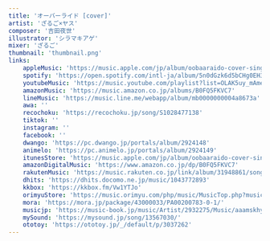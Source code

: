 ```yaml
---
title: 'オーバーライド [cover]'
artist: 'ざるご×ヤス'
composer: '吉田夜世'
illustrator: 'シラマキアゲ'
mixer: 'ざるご'
thumbnail: 'thumbnail.png'
links:
    appleMusic: 'https://music.apple.com/jp/album/oobaaraido-cover-single/1837833418'
    spotify: 'https://open.spotify.com/intl-ja/album/5n0dGzk6d5bCHg0EH3uTmk'
    youtubeMusic: 'https://music.youtube.com/playlist?list=OLAK5uy_mAmeQ8pqgbeqsPvreVBiRgjqaxeGc4nE4'
    amazonMusic: 'https://music.amazon.co.jp/albums/B0FQ5FKVC7'
    lineMusic: 'https://music.line.me/webapp/album/mb0000000004a8673a'
    awa: ''
    recochoku: 'https://recochoku.jp/song/S1028477138'
    tiktok: ''
    instagram: ''
    facebook: ''
    dwango: 'https://pc.dwango.jp/portals/album/2924148'
    animelo: 'https://pc.animelo.jp/portals/album/2924149'
    itunesStore: 'https://music.apple.com/jp/album/oobaaraido-cover-single/1837833418'
    amazonDigitalMusic: 'https://www.amazon.co.jp/dp/B0FQ5FKVC7'
    rakutenMusic: 'https://music.rakuten.co.jp/link/album/31948861/song/180173761/'
    dhits: 'https://dhits.docomo.ne.jp/music/1043772893'
    kkbox: 'https://kkbox.fm/Vw1YTJo'
    orimyuStore: 'https://music.orimyu.com/php/music/MusicTop.php?music=12344391'
    mora: 'https://mora.jp/package/43000033/PA00200783-0-1/'
    musicjp: 'https://music-book.jp/music/Artist/2932275/Music/aaamskhy'
    mySound: 'https://mysound.jp/song/13567030/'
    ototoy: 'https://ototoy.jp/_/default/p/3037262'
---
```

